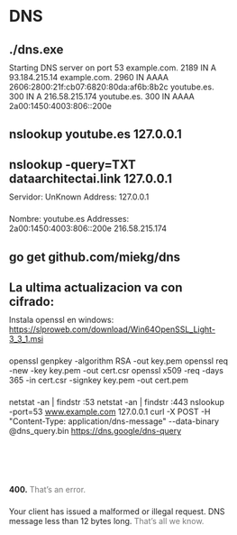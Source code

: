 # DNS

## ./dns.exe
Starting DNS server on port 53
example.com.    2189    IN      A       93.184.215.14
example.com.    2960    IN      AAAA    2606:2800:21f:cb07:6820:80da:af6b:8b2c
youtube.es.     300     IN      A       216.58.215.174
youtube.es.     300     IN      AAAA    2a00:1450:4003:806::200e


## nslookup youtube.es 127.0.0.1
## nslookup -query=TXT dataarchitectai.link 127.0.0.1

Servidor:  UnKnown
Address:  127.0.0.1

Nombre:  youtube.es
Addresses:  2a00:1450:4003:806::200e
          216.58.215.174


##  go get github.com/miekg/dns


## La ultima actualizacion va con cifrado:

Instala openssl en windows:  https://slproweb.com/download/Win64OpenSSL_Light-3_3_1.msi

openssl genpkey -algorithm RSA -out key.pem
openssl req -new -key key.pem -out cert.csr
openssl x509 -req -days 365 -in cert.csr -signkey key.pem -out cert.pem



netstat -an | findstr :53
netstat -an | findstr :443
nslookup -port=53 www.example.com 127.0.0.1
curl -X POST -H "Content-Type: application/dns-message" --data-binary @dns_query.bin https://dns.google/dns-query


<!DOCTYPE html>
<html lang=en>
  <meta charset=utf-8>
  <meta name=viewport content="initial-scale=1, minimum-scale=1, width=device-width">
  <title>Error 400 (Bad Request)!!1</title>
  <style>
    *{margin:0;padding:0}html,code{font:15px/22px arial,sans-serif}html{background:#fff;color:#222;padding:15px}body{margin:7% auto 0;max-width:390px;min-height:180px;padding:30px 0 15px}* > body{background:url(//www.google.com/images/errors/robot.png) 100% 5px no-repeat;padding-right:205px}p{margin:11px 0 22px;overflow:hidden}ins{color:#777;text-decoration:none}a img{border:0}@media screen and (max-width:772px){body{background:none;margin-top:0;max-width:none;padding-right:0}}#logo{background:url(//www.google.com/images/branding/googlelogo/1x/googlelogo_color_150x54dp.png) no-repeat;margin-left:-5px}@media only screen and (min-resolution:192dpi){#logo{background:url(//www.google.com/images/branding/googlelogo/2x/googlelogo_color_150x54dp.png) no-repeat 0% 0%/100% 100%;-moz-border-image:url(//www.google.com/images/branding/googlelogo/2x/googlelogo_color_150x54dp.png) 0}}@media only screen and (-webkit-min-device-pixel-ratio:2){#logo{background:url(//www.google.com/images/branding/googlelogo/2x/googlelogo_color_150x54dp.png) no-repeat;-webkit-background-size:100% 100%}}#logo{display:inline-block;height:54px;width:150px}
  </style>
  <a href=//www.google.com/><span id=logo aria-label=Google></span></a>
  <p><b>400.</b> <ins>That’s an error.</ins>
  <p>Your client has issued a malformed or illegal request. DNS message less than 12 bytes long. <ins>That’s all we know.</ins>
